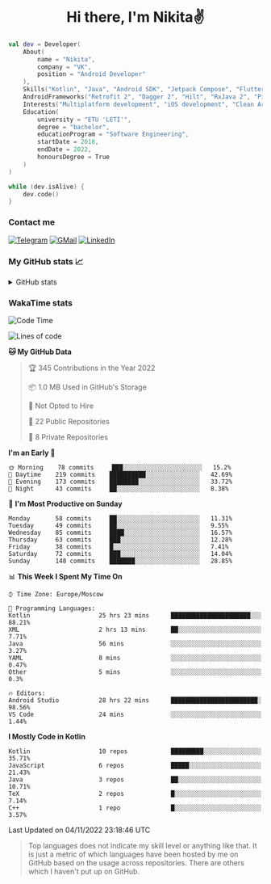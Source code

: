 <h1 align="center">
Hi there, I'm Nikita✌️
</h1>

```kotlin
val dev = Developer(
    About(
        name = "Nikita",
        company = "VK",
        position = "Android Developer"
    ),
    Skills("Kotlin", "Java", "Android SDK", "Jetpack Compose", "Flutter", "KMM"),
    AndroidFrameworks("Retrofit 2", "Dagger 2", "Hilt", "RxJava 2", "Picasso", "Kotlin Coroutines"),
    Interests("Multiplatform development", "iOS development", "Clean Architecture"),
    Education(
        university = "ETU 'LETI'",
        degree = "bachelor",
        educationProgram = "Software Engineering",
        startDate = 2018,
        endDate = 2022,
        honoursDegree = True
    )
)

while (dev.isAlive) {
    dev.code()
}
```

### Contact me

[![Telegram](https://img.shields.io/badge/Telegram-white?style=for-the-badge&logo=telegram&logoColor=29e9ea)](https://t.me/po4yka)
[![GMail](https://img.shields.io/badge/Gmail-white?style=for-the-badge&logo=gmail&logoColor=d14836)](mailto:pochaev.nik@gmail.com)
[![LinkedIn](https://img.shields.io/badge/linkedin%20-white.svg?&style=for-the-badge&logo=linkedin&logoColor=%230077B5)](https://www.linkedin.com/in/nikita-pochaev-415b5a1a1)

### My GitHub stats 📈

<details>
  <summary>GitHub stats</summary>
  <p align="center">
    <img src="https://github-readme-stats.vercel.app/api?username=po4yka&show_icons=true&theme=dark" />
  </p>
</details>

### WakaTime stats

<!--START_SECTION:waka-->
![Code Time](http://img.shields.io/badge/Code%20Time-3%2C344%20hrs%2015%20mins-blue)

![Lines of code](https://img.shields.io/badge/From%20Hello%20World%20I%27ve%20Written-1%20Million%20lines%20of%20code-blue)

**🐱 My GitHub Data** 

> 🏆 345 Contributions in the Year 2022
 > 
> 📦 1.0 MB Used in GitHub's Storage 
 > 
> 🚫 Not Opted to Hire
 > 
> 📜 22 Public Repositories 
 > 
> 🔑 8 Private Repositories  
 > 
**I'm an Early 🐤** 

```text
🌞 Morning    78 commits     ███░░░░░░░░░░░░░░░░░░░░░░   15.2% 
🌆 Daytime    219 commits    ██████████░░░░░░░░░░░░░░░   42.69% 
🌃 Evening    173 commits    ████████░░░░░░░░░░░░░░░░░   33.72% 
🌙 Night      43 commits     ██░░░░░░░░░░░░░░░░░░░░░░░   8.38%

```
📅 **I'm Most Productive on Sunday** 

```text
Monday       58 commits     ██░░░░░░░░░░░░░░░░░░░░░░░   11.31% 
Tuesday      49 commits     ██░░░░░░░░░░░░░░░░░░░░░░░   9.55% 
Wednesday    85 commits     ████░░░░░░░░░░░░░░░░░░░░░   16.57% 
Thursday     63 commits     ███░░░░░░░░░░░░░░░░░░░░░░   12.28% 
Friday       38 commits     █░░░░░░░░░░░░░░░░░░░░░░░░   7.41% 
Saturday     72 commits     ███░░░░░░░░░░░░░░░░░░░░░░   14.04% 
Sunday       148 commits    ███████░░░░░░░░░░░░░░░░░░   28.85%

```


📊 **This Week I Spent My Time On** 

```text
⌚︎ Time Zone: Europe/Moscow

💬 Programming Languages: 
Kotlin                   25 hrs 23 mins      ██████████████████████░░░   88.21% 
XML                      2 hrs 13 mins       ██░░░░░░░░░░░░░░░░░░░░░░░   7.71% 
Java                     56 mins             ░░░░░░░░░░░░░░░░░░░░░░░░░   3.27% 
YAML                     8 mins              ░░░░░░░░░░░░░░░░░░░░░░░░░   0.47% 
Other                    5 mins              ░░░░░░░░░░░░░░░░░░░░░░░░░   0.3%

🔥 Editors: 
Android Studio           28 hrs 22 mins      ████████████████████████░   98.56% 
VS Code                  24 mins             ░░░░░░░░░░░░░░░░░░░░░░░░░   1.44%

```

**I Mostly Code in Kotlin** 

```text
Kotlin                   10 repos            █████████░░░░░░░░░░░░░░░░   35.71% 
JavaScript               6 repos             █████░░░░░░░░░░░░░░░░░░░░   21.43% 
Java                     3 repos             ██░░░░░░░░░░░░░░░░░░░░░░░   10.71% 
TeX                      2 repos             █░░░░░░░░░░░░░░░░░░░░░░░░   7.14% 
C++                      1 repo              █░░░░░░░░░░░░░░░░░░░░░░░░   3.57%

```



 Last Updated on 04/11/2022 23:18:46 UTC
<!--END_SECTION:waka-->

> Top languages does not indicate my skill level or anything like that. It is just a metric of which languages have been hosted by me on GitHub based on the usage across repositories. There are others which I haven't put up on GitHub.
